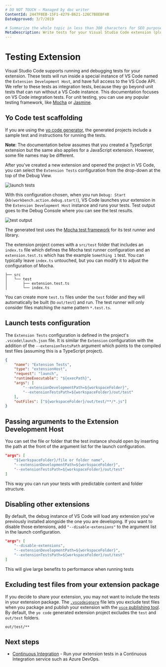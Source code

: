 ```yaml
---
# DO NOT TOUCH — Managed by doc writer
ContentId: 2447F8EB-15F1-4279-B621-126C7B8EBF4B
DateApproved: 3/7/2019

# Summarize the whole topic in less than 300 characters for SEO purpose
MetaDescription: Write tests for your Visual Studio Code extension (plug-in).
---
```


# Testing Extension

Visual Studio Code supports running and debugging tests for your extension.
These tests will run inside a special instance of VS Code named the
`Extension Development Host`, and have full access to the VS Code API. We refer
to these tests as integration tests, because they go beyond unit tests that can
run without a VS Code instance. This documentation focuses on VS Code
integration tests. For unit testing, you can use any popular testing framework,
like [Mocha](HTTPS://mochajs.org/) or [Jasmine](HTTPS://jasmine.github.io/).

## Yo Code test scaffolding

If you are using the
[yo code generator](HTTPS://github.com/Microsoft/vscode-generator-code), the
generated projects include a sample test and instructions for running the tests.

**Note**: The documentation below assumes that you created a TypeScript
extension but the same also applies for a JavaScript extension. However, some
file names may be different.

After you've created a new extension and opened the project in VS Code, you can
select the `Extension Tests` configuration from the drop-down at the top of the
Debug View.

![launch tests](images/testing-extension/launch-tests.png)

With this configuration chosen, when you run `Debug: Start`
(`kb(workbench.action.debug.start)`), VS Code launches your extension in the
`Extension Development Host` instance and runs your tests. Test output goes to
the Debug Console where you can see the test results.

![test output](images/testing-extension/test-output.png)

The generated test uses the [Mocha test framework](HTTPS://mochajs.org/) for its
test runner and library.

The extension project comes with a `src/test` folder that includes an `index.ts`
file which defines the Mocha test runner configuration and an
`extension.test.ts` which has the example `Something 1` test. You can typically
leave `index.ts` untouched, but you can modify it to adjust the configuration of
Mocha.

```
├── src
│   └── test
│       ├── extension.test.ts
│       └── index.ts
```

You can create more `test.ts` files under the `test` folder and they will
automatically be built (to `out/test`) and run. The test runner will only
consider files matching the name pattern `*.test.ts`.

## Launch tests configuration

The `Extension Tests` configuration is defined in the project's
`.vscode\launch.json` file. It is similar the `Extension` configuration with the
addition of the `--extensionTestsPath` argument which points to the compiled
test files (assuming this is a TypeScript project).

```json
{
	"name": "Extension Tests",
	"type": "extensionHost",
	"request": "launch",
	"runtimeExecutable": "${execPath}",
	"args": [
		"--extensionDevelopmentPath=${workspaceFolder}",
		"--extensionTestsPath=${workspaceFolder}/out/test"
	],
	"outFiles": ["${workspaceFolder}/out/test/**/*.js"]
}
```

## Passing arguments to the Extension Development Host

You can set the file or folder that the test instance should open by inserting
the path at the front of the argument list for the launch configuration.

```json
"args": [
    "${workspaceFolder}/file or folder name",
    "--extensionDevelopmentPath=${workspaceFolder}",
    "--extensionTestsPath=${workspaceFolder}/out/test"
]
```

This way you can run your tests with predictable content and folder structure.

## Disabling other extensions

By default, the debug instance of VS Code will load any extension you've
previously installed alongside the one you are developing. If you want to
disable those extensions, add `"--disable-extensions"` to the argument list in
the launch configuration.

```json
"args": [
    "--disable-extensions",
    "--extensionDevelopmentPath=${workspaceFolder}",
    "--extensionTestsPath=${workspaceFolder}/out/test"
]
```

This will give large benefits to performance when running tests

## Excluding test files from your extension package

If you decide to share your extension, you may not want to include the tests in
your extension package. The
[`.vscodeignore`](/api/working-with-extensions/publishing-extension#advance-usage)
file lets you exclude test files when you package and publish your extension
with the
[`vsce` publishing tool](/api/working-with-extensions/publishing-extension). By
default, the `yo code` generated extension project excludes the `test` and
`out/test` folders.

```
out/test/**
```

## Next steps

-   [Continuous Integration](/api/working-with-extensions/continuous-integration) -
    Run your extension tests in a Continuous Integration service such as Azure
    DevOps.
